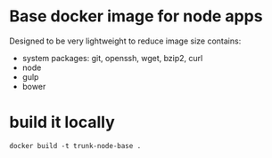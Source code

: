 # Base docker image for node apps
Designed to be very lightweight to reduce image size
contains:
- system packages: git, openssh, wget, bzip2, curl
- node
- gulp
- bower

# build it locally 
```
docker build -t trunk-node-base .
```
